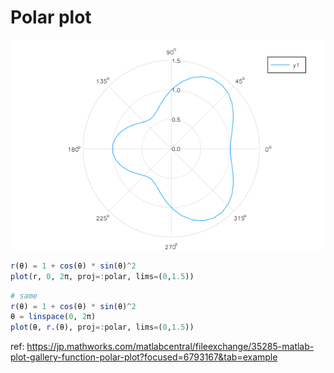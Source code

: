 # Polar plot

![polar.png](figures/polar.png)

```julia
r(θ) = 1 + cos(θ) * sin(θ)^2
plot(r, 0, 2π, proj=:polar, lims=(0,1.5))
```

```julia
# same
r(θ) = 1 + cos(θ) * sin(θ)^2
θ = linspace(0, 2π)
plot(θ, r.(θ), proj=:polar, lims=(0,1.5))
```

ref: https://jp.mathworks.com/matlabcentral/fileexchange/35285-matlab-plot-gallery-function-polar-plot?focused=6793167&tab=example
